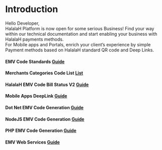# Introduction
Hello Developer,<br />
HalalaH Platform is now open for some serious Business! Find your way within our technical documentation and start enabling your business with HalalaH payments methods. <br />For Mobile apps and Portals, enrich your client’s experience by simple Payment methods based on HalalaH standard QR code and Deep Links.


#### EMV Code Standards [Guide](https://pages.github.com/)

#### Merchants Categories Code List [List](Merchants%20Categories%20Codes%20List.md)

#### HalalaH EMV Code Bill Status V2 [Guide](HalalaH%20EMV%20Code%20Bill%20Status%20V2.md)

#### Mobile Apps DeepLink [Guide](Mobile%20Apps%20DeepLink.md)

#### Dot Net EMV Code Generation [Guide](Dot%20Net%20EMV%20Code%20Generation/README.md)

#### NodeJS EMV Code Generation [Guide](NodeJS%20EMV%20Code%20Generation/README.md)

#### PHP EMV Code Generation [Guide](PHP%20EMV%20Code%20Generation/README.md)

#### EMV Web Services [Guide](EMV%20Web%20Services/README.md)
